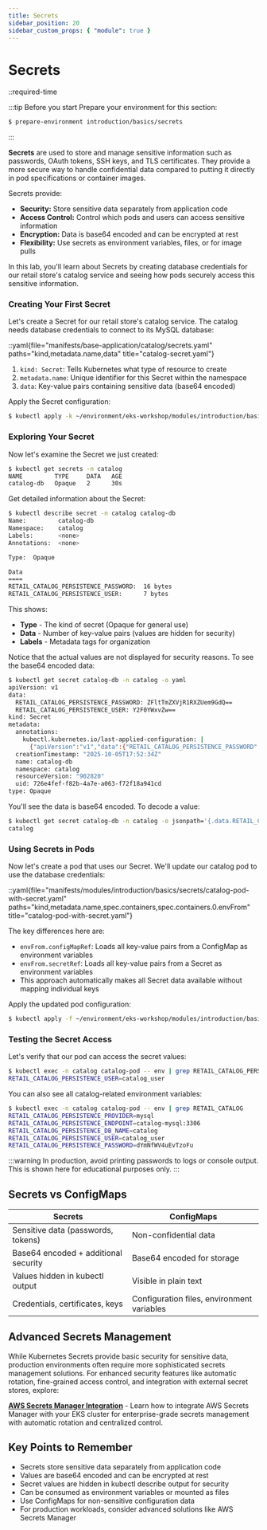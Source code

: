 ```yaml
---
title: Secrets
sidebar_position: 20
sidebar_custom_props: { "module": true }
---
```


# Secrets

::required-time

:::tip Before you start
Prepare your environment for this section:

```bash timeout=300 wait=10
$ prepare-environment introduction/basics/secrets
```

:::

**Secrets** are used to store and manage sensitive information such as passwords, OAuth tokens, SSH keys, and TLS certificates. They provide a more secure way to handle confidential data compared to putting it directly in pod specifications or container images.

Secrets provide:
- **Security:** Store sensitive data separately from application code
- **Access Control:** Control which pods and users can access sensitive information
- **Encryption:** Data is base64 encoded and can be encrypted at rest
- **Flexibility:** Use secrets as environment variables, files, or for image pulls

In this lab, you'll learn about Secrets by creating database credentials for our retail store's catalog service and seeing how pods securely access this sensitive information.

### Creating Your First Secret

Let's create a Secret for our retail store's catalog service. The catalog needs database credentials to connect to its MySQL database:

::yaml{file="manifests/base-application/catalog/secrets.yaml" paths="kind,metadata.name,data" title="catalog-secret.yaml"}

1. `kind: Secret`: Tells Kubernetes what type of resource to create
2. `metadata.name`: Unique identifier for this Secret within the namespace
5. `data`: Key-value pairs containing sensitive data (base64 encoded)

Apply the Secret configuration:
```bash
$ kubectl apply -k ~/environment/eks-workshop/modules/introduction/basics/secrets
```

### Exploring Your Secret

Now let's examine the Secret we just created:

```bash
$ kubectl get secrets -n catalog
NAME         TYPE     DATA   AGE
catalog-db   Opaque   2      30s
```

Get detailed information about the Secret:
```bash
$ kubectl describe secret -n catalog catalog-db
Name:         catalog-db
Namespace:    catalog
Labels:       <none>
Annotations:  <none>

Type:  Opaque

Data
====
RETAIL_CATALOG_PERSISTENCE_PASSWORD:  16 bytes
RETAIL_CATALOG_PERSISTENCE_USER:      7 bytes
```

This shows:
- **Type** - The kind of secret (Opaque for general use)
- **Data** - Number of key-value pairs (values are hidden for security)
- **Labels** - Metadata tags for organization

Notice that the actual values are not displayed for security reasons. To see the base64 encoded data:
```bash
$ kubectl get secret catalog-db -n catalog -o yaml
apiVersion: v1
data:
  RETAIL_CATALOG_PERSISTENCE_PASSWORD: ZFltTmZXVjR1RXZUem9GdQ==
  RETAIL_CATALOG_PERSISTENCE_USER: Y2F0YWxvZw==
kind: Secret
metadata:
  annotations:
    kubectl.kubernetes.io/last-applied-configuration: |
      {"apiVersion":"v1","data":{"RETAIL_CATALOG_PERSISTENCE_PASSWORD":"ZFltTmZXVjR1RXZUem9GdQ==","RETAIL_CATALOG_PERSISTENCE_USER":"Y2F0YWxvZw=="},"kind":"Secret","metadata":{"annotations":{},"name":"catalog-db","namespace":"catalog"}}
  creationTimestamp: "2025-10-05T17:52:34Z"
  name: catalog-db
  namespace: catalog
  resourceVersion: "902820"
  uid: 726e4fef-f82b-4a7e-a063-f72f18a941cd
type: Opaque
```

You'll see the data is base64 encoded. To decode a value:
```bash
$ kubectl get secret catalog-db -n catalog -o jsonpath='{.data.RETAIL_CATALOG_PERSISTENCE_USER}' | base64 --decode
catalog
```

### Using Secrets in Pods

Now let's create a pod that uses our Secret. We'll update our catalog pod to use the database credentials:

::yaml{file="manifests/modules/introduction/basics/secrets/catalog-pod-with-secret.yaml" paths="kind,metadata.name,spec.containers,spec.containers.0.envFrom" title="catalog-pod-with-secret.yaml"}

The key differences here are:
- `envFrom.configMapRef`: Loads all key-value pairs from a ConfigMap as environment variables
- `envFrom.secretRef`: Loads all key-value pairs from a Secret as environment variables
- This approach automatically makes all Secret data available without mapping individual keys

Apply the updated pod configuration:
```bash
$ kubectl apply -f ~/environment/eks-workshop/modules/introduction/basics/secrets/catalog-pod-with-secret.yaml
```

### Testing the Secret Access

Let's verify that our pod can access the secret values:

```bash hook=ready
$ kubectl exec -n catalog catalog-pod -- env | grep RETAIL_CATALOG_PERSISTENCE_USER
RETAIL_CATALOG_PERSISTENCE_USER=catalog_user
```

You can also see all catalog-related environment variables:
```bash
$ kubectl exec -n catalog catalog-pod -- env | grep RETAIL_CATALOG
RETAIL_CATALOG_PERSISTENCE_PROVIDER=mysql
RETAIL_CATALOG_PERSISTENCE_ENDPOINT=catalog-mysql:3306
RETAIL_CATALOG_PERSISTENCE_DB_NAME=catalog
RETAIL_CATALOG_PERSISTENCE_USER=catalog_user
RETAIL_CATALOG_PERSISTENCE_PASSWORD=dYmNfWV4uEvTzoFu
```

:::warning
In production, avoid printing passwords to logs or console output. This is shown here for educational purposes only.
:::

## Secrets vs ConfigMaps

| Secrets | ConfigMaps |
|---------|------------|
| Sensitive data (passwords, tokens) | Non-confidential data |
| Base64 encoded + additional security | Base64 encoded for storage |
| Values hidden in kubectl output | Visible in plain text |
| Credentials, certificates, keys | Configuration files, environment variables |

## Advanced Secrets Management

While Kubernetes Secrets provide basic security for sensitive data, production environments often require more sophisticated secrets management solutions. For enhanced security features like automatic rotation, fine-grained access control, and integration with external secret stores, explore:

**[AWS Secrets Manager Integration](../../../security/secrets-management/secrets-manager/)** - Learn how to integrate AWS Secrets Manager with your EKS cluster for enterprise-grade secrets management with automatic rotation and centralized control.

## Key Points to Remember

* Secrets store sensitive data separately from application code
* Values are base64 encoded and can be encrypted at rest
* Secret values are hidden in kubectl describe output for security
* Can be consumed as environment variables or mounted as files
* Use ConfigMaps for non-sensitive configuration data
* For production workloads, consider advanced solutions like AWS Secrets Manager

